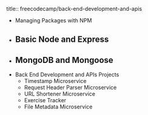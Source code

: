 title:: freecodecamp/back-end-development-and-apis
  - Managing Packages with NPM
  - Basic Node and Express
    -
  - MongoDB and Mongoose
    -
  - Back End Development and APIs Projects
    - Timestamp Microservice
    - Request Header Parser Microservice
    - URL Shortener Microservice
    - Exercise Tracker
    - File Metadata Microservice